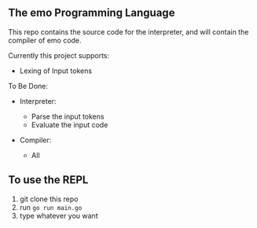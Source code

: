## The emo Programming Language

This repo contains the source code for the interpreter, and will contain the compiler of emo code. 

Currently this project supports: 

- Lexing of Input tokens

To Be Done: 
- Interpreter: 
  - Parse the input tokens
  - Evaluate the input code 

- Compiler: 
  - All


## To use the REPL

1. git clone this repo
2. run ```go run main.go```
3. type whatever you want